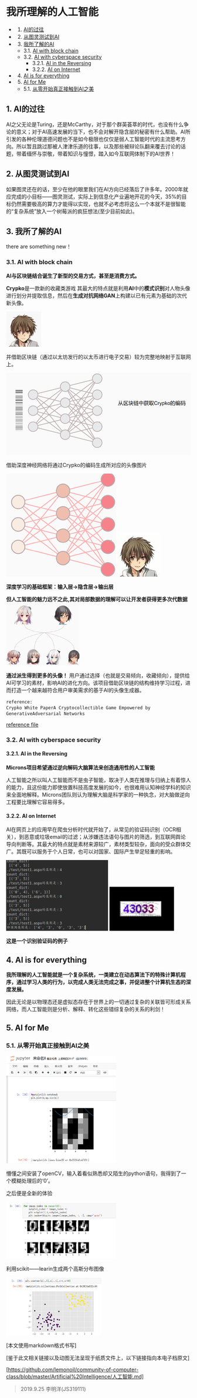 # 我所理解的人工智能


<!-- vscode-markdown-toc -->
* 1. [AI的过往](#AI)
* 2. [从图灵测试到AI](#AI-1)
* 3. [我所了解的AI](#AI-1)
	* 3.1. [AI with block chain](#AIwithblockchain)
	* 3.2. [AI with cyberspace security](#AIwithcyberspacesecurity)
		* 3.2.1. [AI in the Reversing](#AIintheReversing)
		* 3.2.2. [AI on Internet](#AIonInternet)
* 4. [AI is for everything](#AIisforeverything)
* 5. [AI for Me](#AIforMe)
	* 5.1. [从零开始真正接触到AI之美](#AI-1)

<!-- vscode-markdown-toc-config
	numbering=true
	autoSave=true
	/vscode-markdown-toc-config -->
<!-- /vscode-markdown-toc -->

##  1. <a name='AI'></a>AI的过往

AI之父无论是Turing，还是McCarthy，对于那个群英荟萃的时代，也没有什么争论的意义；对于AI高速发展的当下，也不会对解开隐含层的秘密有什么帮助。AI所引发的各种伦理道德问题也不是如今极限也仅仅是弱人工智能时代的主流思考方向。所以暂且跳过那被人津津乐道的往事，以及那些被辩论队翻来覆去讨论的话题，带着缅怀与崇敬，带着知识与憧憬，踏入如今互联网体制下的AI世界！

##  2. <a name='AI-1'></a>从图灵测试到AI

如果图灵还在的话，至少在他的眼里我们在AI方向已经落后了许多年。2000年就应完成的小目标——图灵测试，实际上到信息化产业遍地开花的今天，35%的目标仍然需要极高的算力才能得以实现，也就不必考虑将这么一个本就不是很智能的“复杂系统”放入一个树莓派的疯狂想法(至少目前如此)。

##  3. <a name='AI-1'></a>我所了解的AI

there are something new！

###  3.1. <a name='AIwithblockchain'></a>AI with block chain
**AI与区块链结合诞生了新型的交易方式，甚至是消费方式。**

**Crypko**是一款新的收藏类游戏
其最大的特点就是利用**AI**中的**模式识别**对人物头像进行划分并提取信息，然后在**生成对抗网络GAN**上构建以已有元素为基础的次代新头像。


![](https://raw.githubusercontent.com/lemonoil/community-of-computer-class/master/Artificial%20Intelligence/source/gif1.gif)

并借助区块链（通过以太坊发行的以太币进行电子交易）较为完整地映射于互联网上。

![](https://raw.githubusercontent.com/lemonoil/community-of-computer-class/master/Artificial%20Intelligence/source/pic3.png)

借助深度神经网络将通过Crypko的编码生成所对应的头像图片

![](https://raw.githubusercontent.com/lemonoil/community-of-computer-class/master/Artificial%20Intelligence/source/pic4.png)![](https://raw.githubusercontent.com/lemonoil/community-of-computer-class/master/Artificial%20Intelligence/source/pic5.jpg)

**深度学习的基础框架：输入层->隐含层->输出层**

**但人工智能的魅力远不之此,其对局部数据的理解可以让开发者获得更多次代数据**![](https://raw.githubusercontent.com/lemonoil/community-of-computer-class/master/Artificial%20Intelligence/source/pic6.png)

**通过派生得到更多的头像！** 用户通过选择（也就是交易倾向，收藏倾向），提供给AI可学习的素材，影响AI的进化方向。该项目借助区块链的结构维持学习过程，进而打造一个越来越符合用户审美需求的基于AI的头像生成器。

```
reference: 
Crypko White PaperA Cryptocollectible Game Empowered by GenerativeAdversarial Networks
```
[reference file](https://crypko.ai/static/files/crypko-whitepaper.pdf)


###  3.2. <a name='AIwithcyberspacesecurity'></a>AI with cyberspace security

####  3.2.1. <a name='AIintheReversing'></a>AI in the Reversing

**Microns项目希望通过逆向解码大脑算法来创造通用性的人工智能**

人工智能之所以叫人工智能而不是虫子智能，取决于人类在推理与归纳上有着惊人的能力，且这份能力即使放置科技高度发展的如今，也很难用认知神经学科的知识来全面地解释。Microns团队则认为理解大脑是科学家的一种执念，对大脑做逆向工程要比理解它容易得多。

####  3.2.2. <a name='AIonInternet'></a>AI on Internet

AI在网页上的应用早在爬虫分析时代就开始了，从常见的验证码识别（OCR相关），到恶意或垃圾email的过滤；从涉嫌违法语句与图片的筛选，到互联网舆论导向判断等。其最大的特点就是素材来源较广，素材类型较杂，面向的受众群体交广。其既可以服务于个人日常，也可以对国家、国际产生举足轻重的影响。

![](https://raw.githubusercontent.com/lemonoil/community-of-computer-class/master/Artificial%20Intelligence/source/x2.png)
![](https://raw.githubusercontent.com/lemonoil/community-of-computer-class/master/Artificial%20Intelligence/source/x1.png)


**这是一个识别验证码的例子**


##  4. <a name='AIisforeverything'></a>AI is for everything

**我所理解的人工智能就是一个复杂系统，一类建立在动态算法下的特殊计算机程序，通过学习人类的行为，以完成人类无法完成之事，并促进整个计算机生态的深度发展。**

因此无论是以物理态还是虚拟态存在于世界上的一切通过复杂的关联皆可形成关系网络，而人工智能则是分析、解释、转化这些错综复杂的关系的利剑！

##  5. <a name='AIforMe'></a>AI for Me

###  5.1. <a name='AI-1'></a>从零开始真正接触到AI之美

![](https://raw.githubusercontent.com/lemonoil/community-of-computer-class/master/Artificial%20Intelligence/source/canvas1.png)

懵懂之间安装了openCV，输入着看似熟悉却又陌生的python语句，我得到了一个模糊处理后的‘0’。

之后便是全新的体验

![](https://raw.githubusercontent.com/lemonoil/community-of-computer-class/master/Artificial%20Intelligence/source/pic2.png)

利用scikit——learin生成两个高斯分布图像

![](https://raw.githubusercontent.com/lemonoil/community-of-computer-class/master/Artificial%20Intelligence/source/ph1.png)




[本文使用markdown格式书写]

[鉴于此文相关链接以及动图无法呈现于纸质文件上，以下链接指向本电子档原文]

[https://github.com/lemonoil/community-of-computer-class/blob/master/Artificial%20Intelligence/人工智能.md]

>2019.9.25 李明洋(JS319111)

